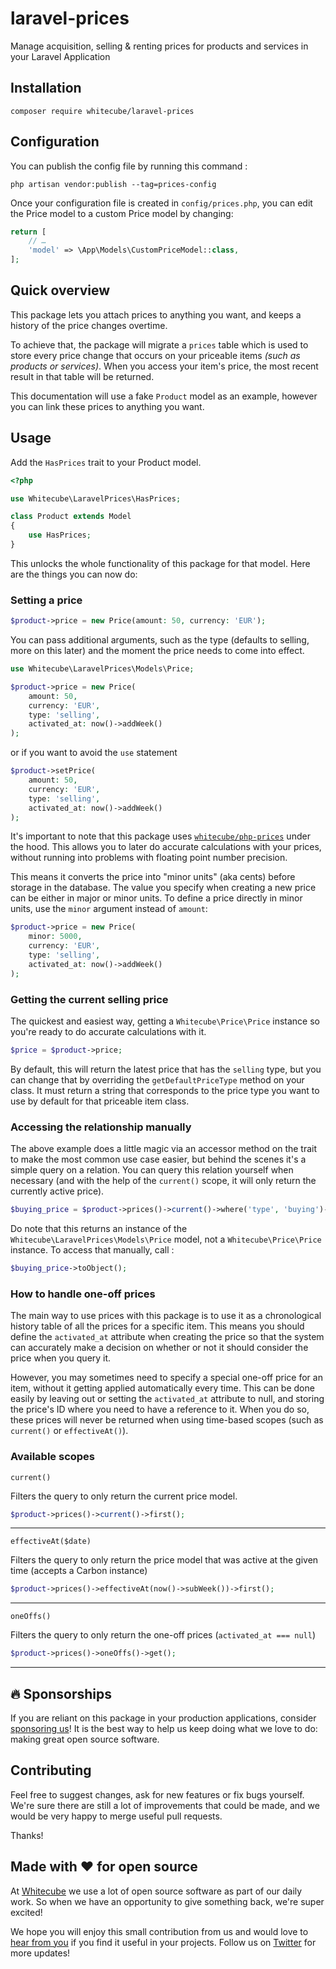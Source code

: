 # laravel-prices
Manage acquisition, selling &amp; renting prices for products and services in your Laravel Application

## Installation

```shell
composer require whitecube/laravel-prices
```

## Configuration

You can publish the config file by running this command :

```shell
php artisan vendor:publish --tag=prices-config 
```

Once your configuration file is created in `config/prices.php`, you can edit the Price model to a custom Price model by changing:

```php
return [
    // …
    'model' => \App\Models\CustomPriceModel::class,
];
```

## Quick overview

This package lets you attach prices to anything you want, and keeps a history of the price changes overtime.

To achieve that, the package will migrate a `prices` table which is used to store every price change that occurs on your priceable items _(such as products or services)_. When you access your item's price, the most recent result in that table will be returned.

This documentation will use a fake `Product` model as an example, however you can link these prices to anything you want.
## Usage
Add the `HasPrices` trait to your Product model.

```php
<?php

use Whitecube\LaravelPrices\HasPrices;

class Product extends Model
{
    use HasPrices;
}
```

This unlocks the whole functionality of this package for that model. Here are the things you can now do:


### Setting a price

```php
$product->price = new Price(amount: 50, currency: 'EUR');
```

You can pass additional arguments, such as the type (defaults to selling, more on this later) and the moment the price needs to come into effect.

```php
use Whitecube\LaravelPrices\Models\Price;

$product->price = new Price(
    amount: 50, 
    currency: 'EUR', 
    type: 'selling', 
    activated_at: now()->addWeek()
);
```
or if you want to avoid the `use` statement

```php
$product->setPrice(
    amount: 50, 
    currency: 'EUR', 
    type: 'selling', 
    activated_at: now()->addWeek()
);
```

It's important to note that this package uses [`whitecube/php-prices`](https://github.com/whitecube/php-prices) under the hood. This allows you to later do accurate calculations with your prices, without running into problems with floating point number precision.

This means it converts the price into "minor units" (aka cents) before storage in the database. The value you specify when creating a new price can be either in major or minor units. To define a price directly in minor units, use the `minor` argument instead of `amount`:


```php
$product->price = new Price(
    minor: 5000, 
    currency: 'EUR', 
    type: 'selling', 
    activated_at: now()->addWeek()
);
```

### Getting the current selling price

The quickest and easiest way, getting a `Whitecube\Price\Price` instance so you're ready to do accurate calculations with it.
```php
$price = $product->price;
```

By default, this will return the latest price that has the `selling` type, but you can change that by overriding the `getDefaultPriceType` method on your class. It must return a string that corresponds to the price type you want to use by default for that priceable item class.

### Accessing the relationship manually

The above example does a little magic via an accessor method on the trait to make the most common use case easier, but behind the scenes it's a simple query on a relation. You can query this relation yourself when necessary (and with the help of the `current()` scope, it will only return the currently active price).

```php
$buying_price = $product->prices()->current()->where('type', 'buying')->first();
```

Do note that this returns an instance of the `Whitecube\LaravelPrices\Models\Price` model, not a `Whitecube\Price\Price` instance. 
To access that manually, call :

```php
$buying_price->toObject();
```

### How to handle one-off prices

The main way to use prices with this package is to use it as a chronological history table of all the prices for a specific item. This means you should define the `activated_at` attribute when creating the price so that the system can accurately make a decision on whether or not it should consider the price when you query it.

However, you may sometimes need to specify a special one-off price for an item, without it getting applied automatically every time. This can be done easily by leaving out or setting the `activated_at` attribute to null, and storing the price's ID where you need to have a reference to it. When you do so, these prices will never be returned when using time-based scopes (such as `current()` or `effectiveAt()`).

### Available scopes

`current()`

Filters the query to only return the current price model.

```php
$product->prices()->current()->first();
```

--- 

`effectiveAt($date)`

Filters the query to only return the price model that was active at the given time (accepts a Carbon instance)

```php
$product->prices()->effectiveAt(now()->subWeek())->first();
```

--- 

`oneOffs()`

Filters the query to only return the one-off prices (`activated_at === null`)
```php
$product->prices()->oneOffs()->get();
```

---

## 🔥 Sponsorships

If you are reliant on this package in your production applications, consider [sponsoring us](https://github.com/sponsors/whitecube)! It is the best way to help us keep doing what we love to do: making great open source software.

## Contributing

Feel free to suggest changes, ask for new features or fix bugs yourself. We're sure there are still a lot of improvements that could be made, and we would be very happy to merge useful pull requests.

Thanks!

## Made with ❤️ for open source

At [Whitecube](https://www.whitecube.be) we use a lot of open source software as part of our daily work.
So when we have an opportunity to give something back, we're super excited!

We hope you will enjoy this small contribution from us and would love to [hear from you](mailto:hello@whitecube.be) if you find it useful in your projects. Follow us on [Twitter](https://twitter.com/whitecube_be) for more updates!

